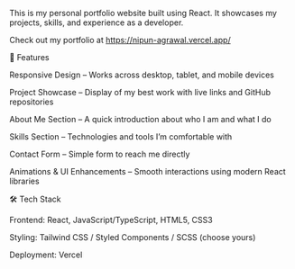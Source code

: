 This is my personal portfolio website built using React. It showcases my projects, skills, and experience as a developer.

Check out my portfolio at https://nipun-agrawal.vercel.app/

🚀 Features

Responsive Design – Works across desktop, tablet, and mobile devices

Project Showcase – Display of my best work with live links and GitHub repositories

About Me Section – A quick introduction about who I am and what I do

Skills Section – Technologies and tools I’m comfortable with

Contact Form – Simple form to reach me directly

Animations & UI Enhancements – Smooth interactions using modern React libraries

🛠️ Tech Stack

Frontend: React, JavaScript/TypeScript, HTML5, CSS3

Styling: Tailwind CSS / Styled Components / SCSS (choose yours)

Deployment: Vercel 
